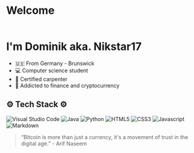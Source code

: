 # <p>Welcome</p> <br> I'm Dominik aka. Nikstar17

-   🇩🇪 From Germany - Brunswick
-   💻 Computer science student
-   🧱 Certified carpenter
-   💊 Addicted to finance and cryptocurrency

## ⚙️ Tech Stack ⚙️

![Visual Studio Code](https://img.shields.io/badge/Visual%20Studio%20Code-0078d7.svg?style=for-the-badge&logo=visual-studio-code&logoColor=white)
![Java](https://img.shields.io/badge/java-%23ED8B00.svg?style=for-the-badge&logo=openjdk&logoColor=white)
![Python](https://img.shields.io/badge/python-410A0?style=for-the-badge&logo=python&logoColor=ffdd54)
![HTML5](https://img.shields.io/badge/html5-%23E34F26.svg?style=for-the-badge&logo=html5&logoColor=white)
![CSS3](https://img.shields.io/badge/css3-%231572B6.svg?style=for-the-badge&logo=css3&logoColor=white)
![Javascript](https://img.shields.io/badge/Javascript-grey?style=for-the-badge&logo=javascript)
![Markdown](https://img.shields.io/badge/markdown-%23000000.svg?style=for-the-badge&logo=markdown&logoColor=white)

> “Bitcoin is more than just a currency, it's a movement of trust in the digital age.” - Arif Naseem
